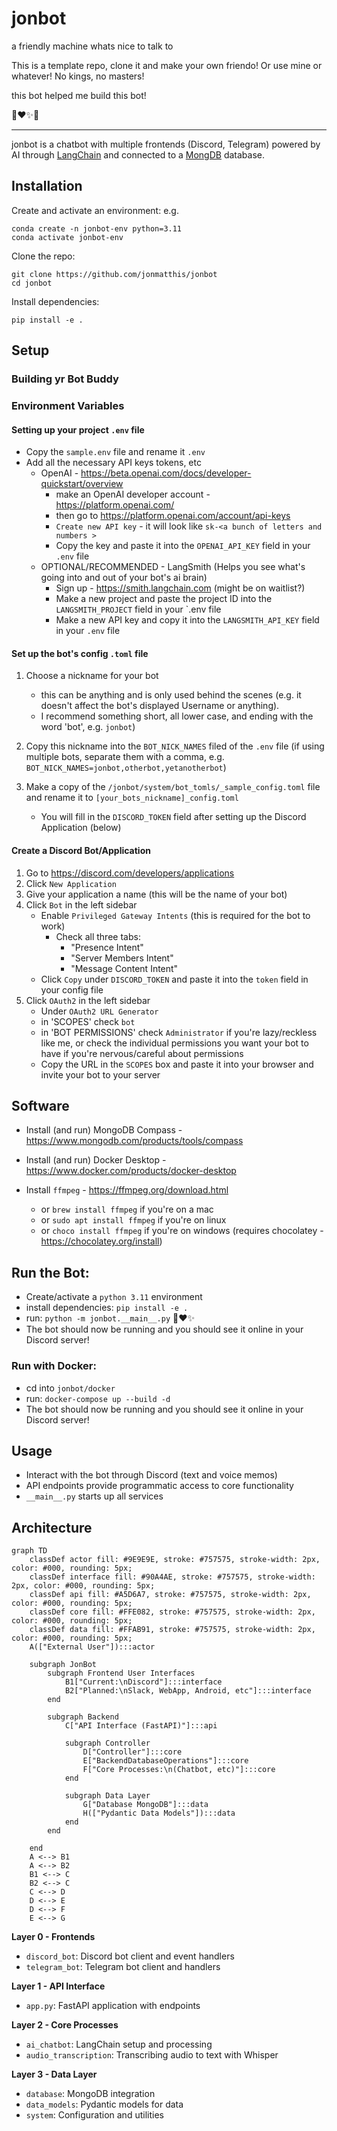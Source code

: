 # jonbot

a friendly machine whats nice to talk to

This is a template repo, clone it and make your own friendo! Or use mine or whatever! No kings, no masters!

this bot helped me build this bot!

 🤖❤️✨🎃

---

jonbot is a chatbot with multiple frontends (Discord, Telegram) powered by AI
through [LangChain](https://langchain.readthedocs.io/en/latest/) and connected to a [MongDB](mongodb.com) database.

## Installation

Create and activate an environment:
e.g.

```
conda create -n jonbot-env python=3.11
conda activate jonbot-env
```

Clone the repo:

```
git clone https://github.com/jonmatthis/jonbot
cd jonbot
```

Install dependencies:

```
pip install -e .
```

## Setup

### Building yr Bot Buddy

### Environment Variables

#### Setting up your project `.env` file

- Copy the `sample.env` file and rename it `.env`
- Add all the necessary API keys tokens, etc
    - OpenAI - https://beta.openai.com/docs/developer-quickstart/overview
        - make an OpenAI developer account - https://platform.openai.com/
        - then go to https://platform.openai.com/account/api-keys
        - `Create new API key` - it will look like `sk-<a bunch of letters and numbers >`
        - Copy the key and paste it into the `OPENAI_API_KEY` field in your `.env` file
    - OPTIONAL/RECOMMENDED - LangSmith (Helps you see what's going into and out of your bot's ai brain)
        - Sign up -  https://smith.langchain.com (might be on waitlist?)
        - Make a new project and paste the project ID into the `LANGSMITH_PROJECT` field in your `.env file
        - Make a new API key and copy it into the `LANGSMITH_API_KEY` field in your `.env` file

#### Set up the bot's config `.toml` file

1. Choose a nickname for your bot
    - this can be anything and is only used behind the scenes (e.g. it doesn't affect the bot's displayed Username or
      anything).
    - I recommend something short, all lower case, and ending with the word 'bot', e.g. `jonbot`)


2. Copy this nickname into the `BOT_NICK_NAMES` filed of the `.env` file (if using multiple bots, separate them with a
   comma, e.g. `BOT_NICK_NAMES=jonbot,otherbot,yetanotherbot`)


3. Make a copy of the `/jonbot/system/bot_tomls/_sample_config.toml` file and rename it
   to `[your_bots_nickname]_config.toml`
    - You will fill in the `DISCORD_TOKEN` field after setting up the Discord Application (below)

#### Create a Discord Bot/Application

1. Go to https://discord.com/developers/applications
2. Click `New Application`
3. Give your application a name (this will be the name of your bot)
4. Click `Bot` in the left sidebar
    - Enable `Privileged Gateway Intents` (this is required for the bot to work)
        - Check all three tabs:
            - "Presence Intent"
            - "Server Members Intent"
            - "Message Content Intent"
    - Click `Copy` under `DISCORD_TOKEN` and paste it into the `token` field in your config file
5. Click `OAuth2` in the left sidebar
    - Under `OAuth2 URL Generator`
    - in 'SCOPES' check `bot`
    - in 'BOT PERMISSIONS' check `Administrator` if you're lazy/reckless like me, or check the individual
      permissions you want your bot to have if you're nervous/careful about permissions
    - Copy the URL in the `SCOPES` box and paste it into your browser and invite your bot to your server

## Software

- Install (and run) MongoDB Compass -https://www.mongodb.com/products/tools/compass

- Install (and run) Docker Desktop - https://www.docker.com/products/docker-desktop

- Install `ffmpeg` - https://ffmpeg.org/download.html
    - or `brew install ffmpeg` if you're on a mac
    - or `sudo apt install ffmpeg` if you're on linux
    - or `choco install ffmpeg` if you're on windows (requires chocolatey - https://chocolatey.org/install)

## Run the Bot:

- Create/activate a `python 3.11` environment
- install dependencies: `pip install -e .`
- run: `python -m jonbot.__main__.py`  🤖❤️✨
- The bot should now be running and you should see it online in your Discord server!

### Run with Docker:

- cd into `jonbot/docker`
- run: `docker-compose up --build -d`
- The bot should now be running and you should see it online in your Discord server!

## Usage

- Interact with the bot through Discord (text and voice memos)
- API endpoints provide programmatic access to core functionality
- `__main__.py` starts up all services

## Architecture

```mermaid
graph TD
    classDef actor fill: #9E9E9E, stroke: #757575, stroke-width: 2px, color: #000, rounding: 5px;
    classDef interface fill: #90A4AE, stroke: #757575, stroke-width: 2px, color: #000, rounding: 5px;
    classDef api fill: #A5D6A7, stroke: #757575, stroke-width: 2px, color: #000, rounding: 5px;
    classDef core fill: #FFE082, stroke: #757575, stroke-width: 2px, color: #000, rounding: 5px;
    classDef data fill: #FFAB91, stroke: #757575, stroke-width: 2px, color: #000, rounding: 5px;
    A(["External User"]):::actor

    subgraph JonBot
        subgraph Frontend User Interfaces
            B1["Current:\nDiscord"]:::interface
            B2["Planned:\nSlack, WebApp, Android, etc"]:::interface
        end

        subgraph Backend
            C["API Interface (FastAPI)"]:::api

            subgraph Controller
                D["Controller"]:::core
                E["BackendDatabaseOperations"]:::core
                F["Core Processes:\n(Chatbot, etc)"]:::core
            end

            subgraph Data Layer
                G["Database MongoDB"]:::data
                H(["Pydantic Data Models"]):::data
            end
        end

    end
    A <--> B1
    A <--> B2
    B1 <--> C
    B2 <--> C
    C <--> D
    D <--> E
    D <--> F
    E <--> G

```

**Layer 0 - Frontends**

- `discord_bot`: Discord bot client and event handlers
- `telegram_bot`: Telegram bot client and handlers

**Layer 1 - API Interface**

- `app.py`: FastAPI application with endpoints

**Layer 2 - Core Processes**

- `ai_chatbot`: LangChain setup and processing
- `audio_transcription`: Transcribing audio to text with Whisper

**Layer 3 - Data Layer**

- `database`: MongoDB integration
- `data_models`: Pydantic models for data
- `system`: Configuration and utilities
